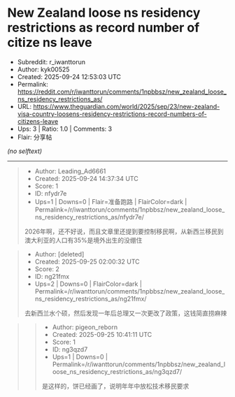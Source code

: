# New Zealand loose ns residency restrictions as record number of citize ns leave

- Subreddit: r_iwanttorun
- Author: kyk00525
- Created: 2025-09-24 12:53:03 UTC
- Permalink: https://reddit.com/r/iwanttorun/comments/1npbbsz/new_zealand_loose_ns_residency_restrictions_as/
- URL: https://www.theguardian.com/world/2025/sep/23/new-zealand-visa-country-loosens-residency-restrictions-record-numbers-of-citizens-leave
- Ups: 3 | Ratio: 1.0 | Comments: 3
- Flair: 分享帖

_(no selftext)_

---

> - Author: Leading_Ad6661
> - Created: 2025-09-24 14:37:34 UTC
> - Score: 1
> - ID: nfydr7e
> - Ups=1 | Downs=0 | Flair=准备跑路 | FlairColor=dark | Permalink=/r/iwanttorun/comments/1npbbsz/new_zealand_loose_ns_residency_restrictions_as/nfydr7e/
>
> 2026年啊，还不好说，而且文章里还提到要控制移民啊，从新西兰移民到澳大利亚的人口有35%是境外出生的没绷住

> - Author: [deleted]
> - Created: 2025-09-25 02:00:32 UTC
> - Score: 2
> - ID: ng21fmx
> - Ups=2 | Downs=0 | FlairColor=dark | Permalink=/r/iwanttorun/comments/1npbbsz/new_zealand_loose_ns_residency_restrictions_as/ng21fmx/
>
> 去新西兰水个硕，然后发现一年后总理又一次更改了政策，这钱简直捞麻辣

>> - Author: pigeon_reborn
>> - Created: 2025-09-25 10:41:11 UTC
>> - Score: 1
>> - ID: ng3qzd7
>> - Ups=1 | Downs=0 | Permalink=/r/iwanttorun/comments/1npbbsz/new_zealand_loose_ns_residency_restrictions_as/ng3qzd7/
>>
>> 是这样的，饼已经画了，说明年年中放松技术移民要求
